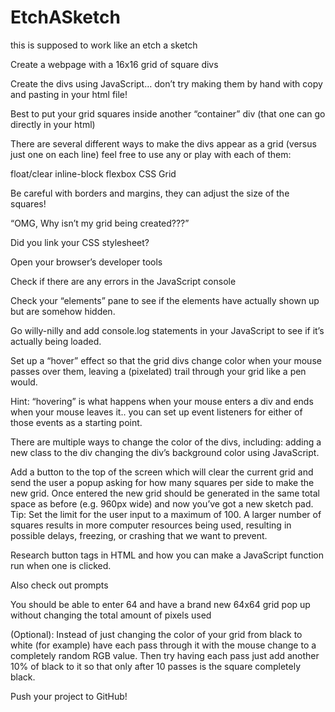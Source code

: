 # EtchASketch
this is supposed to work like an etch a sketch

Create a webpage with a 16x16 grid of square divs

Create the divs using JavaScript… don’t try making them by 
hand with copy and pasting in your html file!

Best to put your grid squares inside another “container” div (that one can go directly in your html)

There are several different ways to make the divs appear as a grid (versus just one on each line) feel free to use any or play with each of them:

float/clear
inline-block
flexbox
CSS Grid

Be careful with borders and margins, they can adjust the size of the squares!

“OMG, Why isn’t my grid being created???”

Did you link your CSS stylesheet?

Open your browser’s developer tools

Check if there are any errors in the JavaScript console

Check your “elements” pane to see if the elements have actually shown up but are somehow hidden.

Go willy-nilly and add console.log statements in your JavaScript to see if it’s actually being loaded.

Set up a “hover” effect so that the grid divs change color when your mouse passes over them, leaving a (pixelated) trail through your grid like a pen would.

Hint: “hovering” is what happens when your mouse enters a div and ends when your mouse leaves it.. you can set up event listeners for either of those events as a starting point.

There are multiple ways to change the color of the divs, including:
adding a new class to the div
changing the div’s background color using JavaScript.

Add a button to the top of the screen which will clear the current grid and send the user a popup asking for how many squares per side to make the new grid. Once entered the new grid should be generated in the same total space as before (e.g. 960px wide) and now you’ve got a new sketch pad. Tip: Set the limit for the user input to a maximum of 100. A larger number of squares results in more computer resources being used, resulting in possible delays, freezing, or crashing that we want to prevent.

Research button tags in HTML and how you can make a JavaScript function run when one is clicked.

Also check out prompts

You should be able to enter 64 and have a brand new 64x64 grid pop up without changing the total amount of pixels used

(Optional): Instead of just changing the color of your grid from black to white (for example) have each pass through it with the mouse change to a completely random RGB value. Then try having each pass just add another 10% of black to it so that only after 10 passes is the square completely black.

Push your project to GitHub!